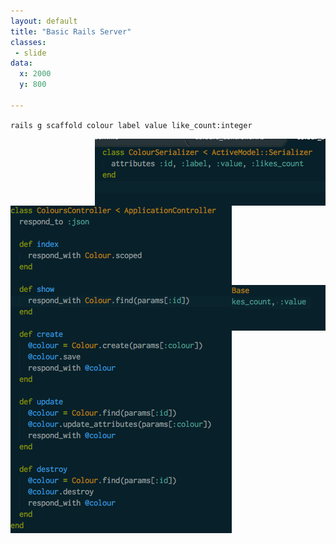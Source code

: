 ```yaml
---
layout: default
title: "Basic Rails Server"
classes:
 - slide
data:
  x: 2000
  y: 800

---
```

`rails g scaffold colour label value like_count:integer`

<img src="/colour_serializer.png" style="float:right">
<img src="/colours_controller.png">
<br>
<img src="/colour.png" style="float:right;margin-top:-400px">
